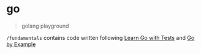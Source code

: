 # go

> golang playground

`/fundamentals` contains code written following [Learn Go with Tests](https://quii.gitbook.io/learn-go-with-tests) and [Go by Example](https://gobyexample.com/)
